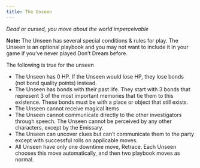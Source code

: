 ```yaml
---
title: The Unseen
---
```


_Dead or cursed, you move about the world imperceivable_

**Note:** The Unseen has several special conditions & rules for play. The Unseen is an optional playbook and you may not want to include it in your game if you’ve never played Don’t Dream before.

The following is true for the unseen

- The Unseen has 0 HP. If the Unseen would lose HP, they lose bonds (not bond quality points) instead.
- The Unseen has bonds with their past life. They start with 3 bonds that represent 3 of the most important memories that tie them to this existence. These bonds must be with a place or object that still exists.
- The Unseen cannot receive magical items
- The Unseen cannot communicate directly to the other investigators through speech. The Unseen cannot be perceived by any other characters, except by the Emissary.
- The Unseen can uncover clues but can’t communicate them to the party except with successful rolls on applicable moves.
- All Unseen have only one downtime move, Retrace. Each Unseen chooses this move automatically, and then two playbook moves as normal.
